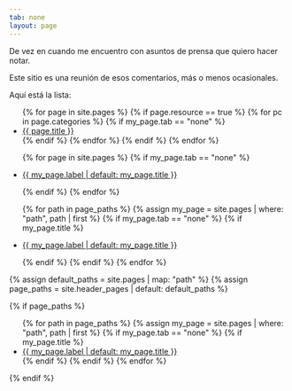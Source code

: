 ```yaml
---
tab: none
layout: page
---
```


De vez en cuando me encuentro con asuntos de prensa que quiero hacer notar.

Este sitio es una reunión de esos comentarios, más o menos ocasionales.

Aquí está la lista:

<ul>
  {% for page in site.pages %}
    {% if page.resource == true %}
      {% for pc in page.categories %}
        {% if my_page.tab == "none" %}
          <li><a href="{{ page.url }}">{{ page.title }}</a></li>
        {% endif %}   <!-- cat-match-p -->
      {% endfor %}  <!-- page-category -->
    {% endif %}   <!-- resource-p -->
  {% endfor %}  <!-- page -->
</ul>

<ul>
  {% for page in site.pages %}
    {% if my_page.tab == "none" %}
            <li><p><a class="page-link" href="{{ my_page.url | relative_url }}">{{ my_page.label | default: my_page.title }}</a></p></li>
    {% endif %} <!-- no-tab -->
  {% endfor %} <!-- page-paths -->
</ul>

<ul>
  {% for path in page_paths %}
    {% assign my_page = site.pages | where: "path", path | first %} <!-- assign mp -->
    {% if my_page.tab == "none" %}
        {% if my_page.title %}
        <li><p><a class="page-link" href="{{ my_page.url | relative_url }}">{{ my_page.label | default: my_page.title }}</a></p></li>
        {% endif %} <!-- page -->
    {% endif %} <!-- no-tab -->
  {% endfor %} <!-- page-paths -->
</ul>


{% assign default_paths = site.pages | map: "path" %}
{% assign page_paths = site.header_pages | default: default_paths %}

{% if page_paths %}
<ul>
      {% for path in page_paths %}
        {% assign my_page = site.pages | where: "path", path | first %}
        {% if my_page.tab == "none" %}
            {% if my_page.title %}
                <li><a class="page-link" href="{{ my_page.url | relative_url }}">{{ my_page.label | default: my_page.title }}</a></li>
            {% endif %}
        {% endif %}
      {% endfor %}
</ul>
{% endif %}
